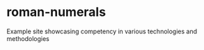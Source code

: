roman-numerals
==============

Example site showcasing competency in various technologies and methodologies

